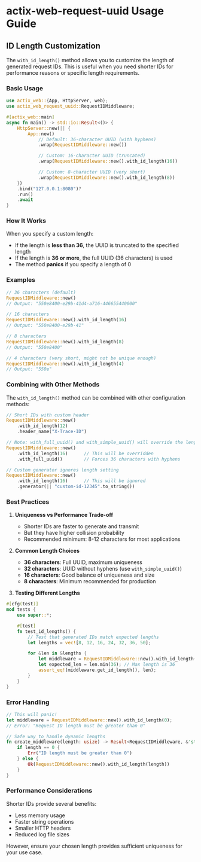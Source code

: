 # actix-web-request-uuid Usage Guide

## ID Length Customization

The `with_id_length()` method allows you to customize the length of generated request IDs. This is useful when you need shorter IDs for performance reasons or specific length requirements.

### Basic Usage

```rust
use actix_web::{App, HttpServer, web};
use actix_web_request_uuid::RequestIDMiddleware;

#[actix_web::main]
async fn main() -> std::io::Result<()> {
    HttpServer::new(|| {
        App::new()
            // Default: 36-character UUID (with hyphens)
            .wrap(RequestIDMiddleware::new())

            // Custom: 16-character UUID (truncated)
            .wrap(RequestIDMiddleware::new().with_id_length(16))

            // Custom: 8-character UUID (very short)
            .wrap(RequestIDMiddleware::new().with_id_length(8))
    })
    .bind("127.0.0.1:8080")?
    .run()
    .await
}
```

### How It Works

When you specify a custom length:
- If the length is **less than 36**, the UUID is truncated to the specified length
- If the length is **36 or more**, the full UUID (36 characters) is used
- The method **panics** if you specify a length of 0

### Examples

```rust
// 36 characters (default)
RequestIDMiddleware::new()
// Output: "550e8400-e29b-41d4-a716-446655440000"

// 16 characters
RequestIDMiddleware::new().with_id_length(16)
// Output: "550e8400-e29b-41"

// 8 characters
RequestIDMiddleware::new().with_id_length(8)
// Output: "550e8400"

// 4 characters (very short, might not be unique enough)
RequestIDMiddleware::new().with_id_length(4)
// Output: "550e"
```

### Combining with Other Methods

The `with_id_length()` method can be combined with other configuration methods:

```rust
// Short IDs with custom header
RequestIDMiddleware::new()
    .with_id_length(12)
    .header_name("X-Trace-ID")

// Note: with_full_uuid() and with_simple_uuid() will override the length setting
RequestIDMiddleware::new()
    .with_id_length(16)      // This will be overridden
    .with_full_uuid()        // Forces 36 characters with hyphens

// Custom generator ignores length setting
RequestIDMiddleware::new()
    .with_id_length(16)      // This will be ignored
    .generator(|| "custom-id-12345".to_string())
```

### Best Practices

1. **Uniqueness vs Performance Trade-off**
   - Shorter IDs are faster to generate and transmit
   - But they have higher collision probability
   - Recommended minimum: 8-12 characters for most applications

2. **Common Length Choices**
   - **36 characters**: Full UUID, maximum uniqueness
   - **32 characters**: UUID without hyphens (use `with_simple_uuid()`)
   - **16 characters**: Good balance of uniqueness and size
   - **8 characters**: Minimum recommended for production

3. **Testing Different Lengths**

```rust
#[cfg(test)]
mod tests {
    use super::*;

    #[test]
    fn test_id_lengths() {
        // Test that generated IDs match expected lengths
        let lengths = vec![8, 12, 16, 24, 32, 36, 50];

        for &len in &lengths {
            let middleware = RequestIDMiddleware::new().with_id_length(len);
            let expected_len = len.min(36); // Max length is 36
            assert_eq!(middleware.get_id_length(), len);
        }
    }
}
```

### Error Handling

```rust
// This will panic!
let middleware = RequestIDMiddleware::new().with_id_length(0);
// Error: "Request ID length must be greater than 0"

// Safe way to handle dynamic lengths
fn create_middleware(length: usize) -> Result<RequestIDMiddleware, &'static str> {
    if length == 0 {
        Err("ID length must be greater than 0")
    } else {
        Ok(RequestIDMiddleware::new().with_id_length(length))
    }
}
```

### Performance Considerations

Shorter IDs provide several benefits:
- Less memory usage
- Faster string operations
- Smaller HTTP headers
- Reduced log file sizes

However, ensure your chosen length provides sufficient uniqueness for your use case.
